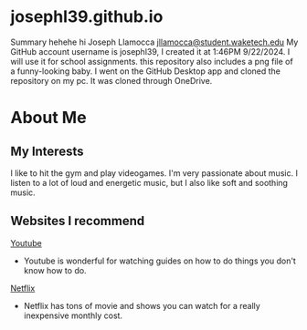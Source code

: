 # josephl39.github.io
Summary 
hehehe hi
Joseph Llamocca jllamocca@student.waketech.edu
My GitHub account username is josephl39, I created it at 1:46PM 9/22/2024. I will use it for school assignments.
this repository also includes a png file of a funny-looking baby.
I went on the GitHub Desktop app and cloned the repository on my pc. It was cloned through OneDrive.
# About Me
## My Interests
I like to hit the gym and play videogames. I'm very passionate about music. I listen to a lot of loud and energetic music, but I also like soft and soothing music.
## Websites I recommend
[Youtube](https://www.youtube.com/) 
* Youtube is wonderful for watching guides on how to do things you don't know how to do.
  
[Netflix](https://www.netflix.com/watch/81014008?trackId=255824129&tctx=0%2C0%2C46ed24ce-394a-4f7c-91d6-cc3360e5fea2-109326124%2C46ed24ce-394a-4f7c-91d6-cc3360e5fea2-109326124%7C2%2Cunknown%2C%2C%2CtitlesResults%2C%2CVideo%3A81014008%2CminiDpPlayButton) 
* Netflix has tons of movie and shows you can watch for a really inexpensive monthly cost.
  

